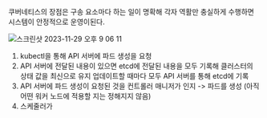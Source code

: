 쿠버네티스의 장점은 구송 요소마다 하는 일이 명확해 각자 역활만 충실하게 수행하면 시스템이 안정적으로 운영이된다.

![스크린샷 2023-11-29 오후 9 06 11](https://github.com/kibongcoders/Study/assets/54662349/222ee226-36c4-47ac-82b3-cfca1c7131e3)

1. kubectl을 통해 API 서버에 파드 생성을 요청
2. API 서버에 전달된 내용이 있으면 etcd에 전달된 내용을 모두 기록해 클러스터의 상태 값을 최신으로 유지
   업데이트할 때마다 모두 API 서버를 통해 etcd에 기록
3. API 서버에 파드 생성이 요청된 것을 컨트롤러 매니저가 인지 -> 파드를 생성
   (아직 어떤 워커 노드에 적용할 지는 정해지지 않음)
4. 스케줄러가 